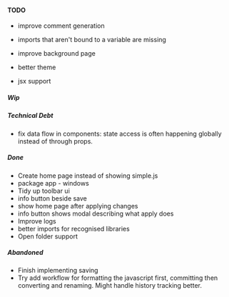 
#### TODO
- improve comment generation
- imports that aren't bound to a variable are missing

- improve background page
- better theme

- jsx support

##### Wip



##### Technical Debt
- fix data flow in components: state access is often happening globally instead of through props. 


##### Done
- Create home page instead of showing simple.js
- package app - windows
- Tidy up toolbar ui
- info button beside save
- show home page after applying changes
- info button shows modal describing what apply does
- Improve logs
- better imports for recognised libraries
- Open folder support

##### Abandoned
- Finish implementing saving
- Try add workflow for formatting the javascript first, committing then converting and renaming. Might handle history tracking better.



